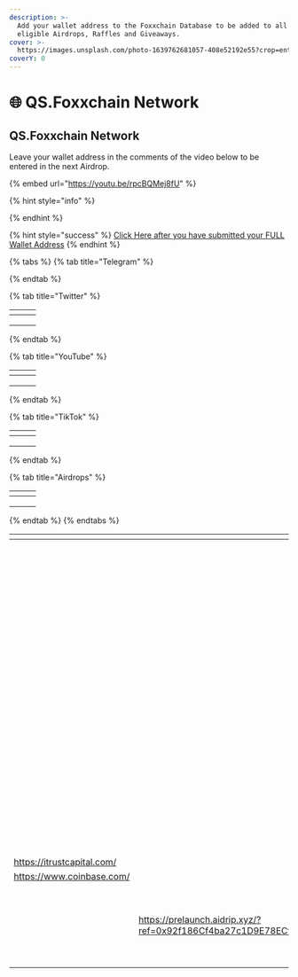 ```yaml
---
description: >-
  Add your wallet address to the Foxxchain Database to be added to all upcoming
  eligible Airdrops, Raffles and Giveaways.
cover: >-
  https://images.unsplash.com/photo-1639762681057-408e52192e55?crop=entropy&cs=srgb&fm=jpg&ixid=M3wxOTcwMjR8MHwxfHNlYXJjaHwyfHxJTlRFUk5BVElPTkFMJTIwTkVUV09SS3xlbnwwfHx8fDE2ODc4MDA0MzZ8MA&ixlib=rb-4.0.3&q=85
coverY: 0
---
```


# 🌐 QS.Foxxchain Network

## QS.Foxxchain Network

Leave your wallet address in the comments of the video below to be entered in the next Airdrop.

{% embed url="https://youtu.be/rpcBQMej8fU" %}

{% hint style="info" %}

{% endhint %}

{% hint style="success" %}
[Click Here after you have submitted your FULL Wallet Address](qs.-decentralize/)&#x20;
{% endhint %}

{% tabs %}
{% tab title="Telegram" %}

{% endtab %}

{% tab title="Twitter" %}
<table data-view="cards"><thead><tr><th></th><th></th><th></th></tr></thead><tbody><tr><td></td><td></td><td></td></tr><tr><td></td><td></td><td></td></tr><tr><td></td><td></td><td></td></tr></tbody></table>
{% endtab %}

{% tab title="YouTube" %}
<table data-view="cards"><thead><tr><th></th><th></th><th></th></tr></thead><tbody><tr><td></td><td></td><td></td></tr><tr><td></td><td></td><td></td></tr><tr><td></td><td></td><td></td></tr></tbody></table>
{% endtab %}

{% tab title="TikTok" %}
<table data-view="cards"><thead><tr><th></th><th></th><th></th></tr></thead><tbody><tr><td></td><td></td><td></td></tr><tr><td></td><td></td><td></td></tr><tr><td></td><td></td><td></td></tr></tbody></table>
{% endtab %}

{% tab title="Airdrops" %}
<table data-view="cards"><thead><tr><th></th><th></th><th></th></tr></thead><tbody><tr><td></td><td></td><td></td></tr><tr><td></td><td></td><td></td></tr><tr><td></td><td></td><td></td></tr></tbody></table>
{% endtab %}
{% endtabs %}

<table data-view="cards"><thead><tr><th></th><th></th><th></th><th data-hidden data-card-cover data-type="files"></th><th data-hidden data-card-target data-type="content-ref"></th></tr></thead><tbody><tr><td></td><td></td><td></td><td><a href="../../../../.gitbook/assets/Preview_foxontheblock(1) (1).jpg">Preview_foxontheblock(1) (1).jpg</a></td><td><a href="http://drip.community/faucet?buddy=0xcad2599a8166caf3ed0d3e31a79ed457f4a965b8">http://drip.community/faucet?buddy=0xcad2599a8166caf3ed0d3e31a79ed457f4a965b8</a></td></tr><tr><td></td><td></td><td></td><td><a href="../../../../.gitbook/assets/country505(2).png">country505(2).png</a></td><td><a href="https://animalfarm.app/garden/0x92f18..">https://animalfarm.app/garden/0x92f18..</a></td></tr><tr><td></td><td></td><td></td><td><a href="../../../../.gitbook/assets/GamerZ GUILDZ (2).png">GamerZ GUILDZ (2).png</a></td><td><a href="https://animalfarm.app/garden/0x92f18..">https://animalfarm.app/garden/0x92f18..</a></td></tr><tr><td></td><td></td><td></td><td><a href="../../../../.gitbook/assets/eso-MEDIA.png">eso-MEDIA.png</a></td><td></td></tr><tr><td></td><td></td><td></td><td><a href="../../../../.gitbook/assets/BLOCKCHAIN MONEY SECRETS LIVE.png">BLOCKCHAIN MONEY SECRETS LIVE.png</a></td><td></td></tr><tr><td></td><td></td><td></td><td><a href="../../../../.gitbook/assets/lucidlifelogowhite.jpg">lucidlifelogowhite.jpg</a></td><td></td></tr><tr><td></td><td></td><td></td><td><a href="../../../../.gitbook/assets/Idvlpwhite2.jpg">Idvlpwhite2.jpg</a></td><td><a href="https://bnbminer.finance/core?ref=0x04B33A12948CcE296fC79D3c641C9188a7fabA93">https://bnbminer.finance/core?ref=0x04B33A12948CcE296fC79D3c641C9188a7fabA93</a></td></tr><tr><td></td><td></td><td></td><td><a href="../../../../.gitbook/assets/drfoxx.png">drfoxx.png</a></td><td></td></tr><tr><td></td><td></td><td></td><td><a href="../../../../.gitbook/assets/bcmhunt.png">bcmhunt.png</a></td><td></td></tr><tr><td></td><td></td><td></td><td><a href="../../../../.gitbook/assets/Untitled (2048 × 1152 px).png">Untitled (2048 × 1152 px).png</a></td><td></td></tr><tr><td></td><td></td><td></td><td><a href="../../../../.gitbook/assets/TRANQUILITY.png">TRANQUILITY.png</a></td><td></td></tr><tr><td></td><td></td><td></td><td><a href="../../../../.gitbook/assets/th-997151836.jpg">th-997151836.jpg</a></td><td></td></tr><tr><td></td><td></td><td></td><td><a href="../../../../.gitbook/assets/Screenshot 2022-10-21 at 22-03-13 Tune.FM - tokenized music marketplace - NFTs micropayments social audio.png">Screenshot 2022-10-21 at 22-03-13 Tune.FM - tokenized music marketplace - NFTs micropayments social audio.png</a></td><td></td></tr><tr><td></td><td></td><td></td><td><a href="../../../../.gitbook/assets/th-3305661970.jpg">th-3305661970.jpg</a></td><td></td></tr><tr><td></td><td></td><td></td><td><a href="../../../../.gitbook/assets/bcmc.jpg">bcmc.jpg</a></td><td></td></tr><tr><td><a href="https://itrustcapital.com/">https://itrustcapital.com/</a></td><td></td><td></td><td></td><td></td></tr><tr><td><a href="https://www.coinbase.com/">https://www.coinbase.com/</a></td><td></td><td></td><td></td><td></td></tr><tr><td></td><td></td><td><a href="https://opensea.io/FoxxOnTheBlock">https://opensea.io/FoxxOnTheBlock</a></td><td></td><td></td></tr><tr><td></td><td></td><td></td><td><a href="../../../../.gitbook/assets/mobland.jpg">mobland.jpg</a></td><td></td></tr><tr><td></td><td><a href="https://prelaunch.aidrip.xyz/?ref=0x92f186Cf4ba27c1D9E78ECf693788FfE74C54072">https://prelaunch.aidrip.xyz/?ref=0x92f186Cf4ba27c1D9E78ECf693788FfE74C54072</a></td><td></td><td></td><td></td></tr><tr><td></td><td></td><td></td><td><a href="../../../../.gitbook/assets/SHIBARIUM.PNG">SHIBARIUM.PNG</a></td><td><a href="https://app.gitbook.com/s/Yq8sxcIZ5Wuf7rvSYi4q/this-week/15-aug-mon">15 Aug - Mon</a></td></tr><tr><td></td><td></td><td></td><td><a href="../../../../.gitbook/assets/upland-4218759582.jpg">upland-4218759582.jpg</a></td><td></td></tr></tbody></table>



